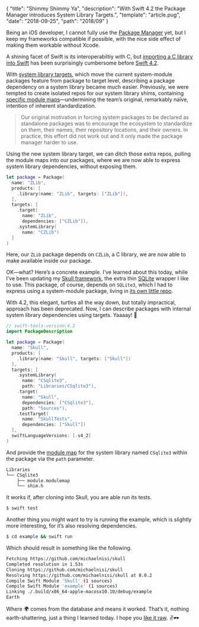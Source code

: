{
"title": "Shimmy Shimmy Ya",
"description": "With Swift 4.2 the Package Manager introduces System Library Targets.",
"template": "article.pug",
"date": "2018-09-25",
"path": "2018/09"
}

Being an iOS developer, I cannot fully use the [Package Manager](https://swift.org/package-manager/) yet, but I keep my frameworks compatible if possible, with the nice side effect of making them workable without Xcode.

A shining facet of Swift is its interoperabiltiy with C, but [importing a C library into Swift](https://oleb.net/blog/2017/12/importing-c-library-into-swift/) has been surprisingly cumbersome before [Swift 4.2](https://swift.org/blog/swift-4-2-released/).

With [system library targets](https://github.com/apple/swift-evolution/blob/master/proposals/0208-package-manager-system-library-targets.md), which move the current system-module packages feature from package to target level, describing a package dependency on a system library became much easier. Previously, we were tempted to create isolated repos for our system library shims, containing [specific module maps](https://github.com/michaelnisi/csqlite)—undermining the team’s original, remarkably naïve, intention of inherent standardization.

> Our original motivation in forcing system packages to be declared as standalone packages was to encourage the ecosystem to standardize on them, their names, their repository locations, and their owners. In practice, this effort did not work out and it only made the package manager harder to use.

Using the new system library target, we can ditch those extra repos, pulling the module maps into our packages, where we are now able to express system library dependencies, without exposing them.

```swift
let package = Package(
  name: "ZLib",
  products: [
    .library(name: "ZLib", targets: ["ZLib"]),
  ],
  targets: [
    .target(
      name: "ZLib",
      dependencies: ["CZLib"]),
    .systemLibrary(
      name: "CZLib")
  ]
)
```

Here, our `ZLib` package depends on `CZLib`, a C library, we are now able to make available inside our package.

OK—what? Here’s a concrete example. I’ve learned about this today, while I’ve been updating my [Skull framework](https://github.com/michaelnisi/skull), the extra thin [SQLite](https://www.sqlite.org/index.html) wrapper I like to use. This package, of course, depends on `SQLite3`, which I had to express using a system-module package, living in [its own little repo](https://github.com/michaelnisi/csqlite).

With 4.2, this elegant, turtles all the way down, but totally impractical, approach has been deprecated. Now, I can describe packages with internal system library dependencies using targets. Yaaaay! 🎉

```swift
// swift-tools-version:4.2
import PackageDescription

let package = Package(
  name: "Skull",
  products: [
    .library(name: "Skull", targets: ["Skull"])
  ],
  targets: [
    .systemLibrary(
      name: "CSqlite3",
      path: "Libraries/CSqlite3"),
    .target(
      name: "Skull",
      dependencies: ["CSqlite3"],
      path: "Sources"),
    .testTarget(
      name: "SkullTests",
      dependencies: ["Skull"])
  ],
  swiftLanguageVersions: [.v4_2]
)
```

And provide the [module map](https://clang.llvm.org/docs/Modules.html) for the system library named `CSqlite3` within the package via the `path` parameter.

```sh
Libraries
└── CSqlite3
    ├── module.modulemap
    └── shim.h
```

It works if, after cloning into Skull, you are able run its tests.

```sh
$ swift test
```

Another thing you might want to try is running the example, which is slightly more interesting, for it’s also resolving dependencies.

```sh
$ cd example && swift run
```

Which should result in something like the following.

```sh
Fetching https://github.com/michaelnisi/skull
Completed resolution in 1.53s
Cloning https://github.com/michaelnisi/skull
Resolving https://github.com/michaelnisi/skull at 8.0.2
Compile Swift Module 'Skull' (1 sources)
Compile Swift Module 'example' (1 sources)
Linking ./.build/x86_64-apple-macosx10.10/debug/example
Earth
```

Where 🌍 comes from the database and means it worked. That’s it, nothing earth-shattering, just a thing I learned today. I hope you [like it raw](https://www.youtube.com/watch?v=WQJ2_T24JqY). ✌️🕶
